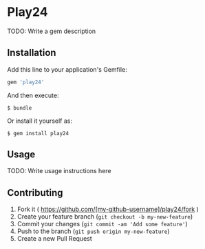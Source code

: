 # Play24

TODO: Write a gem description

## Installation

Add this line to your application's Gemfile:

```ruby
gem 'play24'
```

And then execute:

    $ bundle

Or install it yourself as:

    $ gem install play24

## Usage

TODO: Write usage instructions here

## Contributing

1. Fork it ( https://github.com/[my-github-username]/play24/fork )
2. Create your feature branch (`git checkout -b my-new-feature`)
3. Commit your changes (`git commit -am 'Add some feature'`)
4. Push to the branch (`git push origin my-new-feature`)
5. Create a new Pull Request

